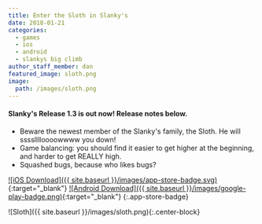 ```yaml
---
title: Enter the Sloth in Slanky's
date: 2018-01-21
categories:
  - games
  - ios
  - android
  - slankys big climb
author_staff_member: dan
featured_image: sloth.png
image:
  path: /images/sloth.png
---
```


#### Slanky's Release 1.3 is out now! Release notes below.

- Beware the newest member of the Slanky's family, the Sloth. He will sssslllloooowwww you down!
- Game balancing: you should find it easier to get higher at the beginning, and harder to get REALLY high.
- Squashed bugs, because who likes bugs?

[![iOS Download]({{ site.baseurl }}/images/app-store-badge.svg)](https://itunes.apple.com/us/app/slankys-big-climb-endless-run/id1280790074?mt=8){:target="_blank"}
[![Android Download]({{ site.baseurl }}/images/google-play-badge.png)](https://play.google.com/store/apps/details?id=com.base11studios.infiniteclimb&hl=en){:target="_blank"}
{:.app-store-badge}

![Sloth]({{ site.baseurl }}/images/sloth.png){:.center-block}
